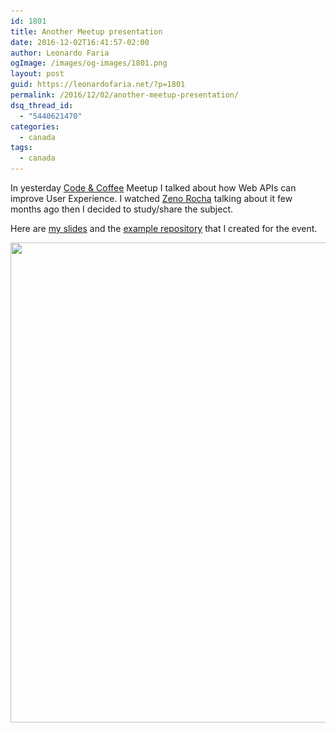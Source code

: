```yaml
---
id: 1801
title: Another Meetup presentation
date: 2016-12-02T16:41:57-02:00
author: Leonardo Faria
ogImage: /images/og-images/1801.png
layout: post
guid: https://leonardofaria.net/?p=1801
permalink: /2016/12/02/another-meetup-presentation/
dsq_thread_id:
  - "5440621470"
categories:
  - canada
tags:
  - canada
---
```

In yesterday [Code & Coffee](https://www.meetup.com/Code-Coffee-Vancouver/events/235583183/) Meetup I talked about how Web APIs can improve User Experience. I watched [Zeno Rocha](http://zenorocha.com) talking about it few months ago then I decided to study/share the subject.

Here are [my slides](https://leonardofaria.github.io/web-apis-to-improve-ux-slides/) and the [example repository](https://github.com/leonardofaria/web-apis-to-improve-ux) that I created for the event.

<img src="/wp-content/uploads/2016/12/IMG_6581-1024x768.jpg" alt="" width="1024" height="768" class="aligncenter size-large wp-image-1802" srcset="/wp-content/uploads/2016/12/IMG_6581-1024x768.jpg 1024w, /wp-content/uploads/2016/12/IMG_6581-300x225.jpg 300w, /wp-content/uploads/2016/12/IMG_6581-768x576.jpg 768w" sizes="(max-width: 1024px) 100vw, 1024px" />
